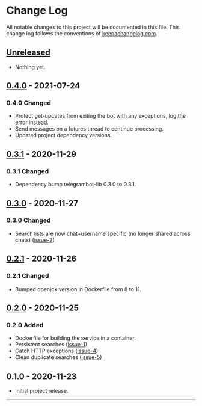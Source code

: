 # Change Log

All notable changes to this project will be documented in this file. This change log follows the conventions of [keepachangelog.com](http://keepachangelog.com/).

## [Unreleased]

- Nothing yet.

## [0.4.0] - 2021-07-24

### 0.4.0 Changed

- Protect get-updates from exiting the bot with any exceptions, log the error instead.
- Send messages on a futures thread to continue processing.
- Updated project dependency versions.

## [0.3.1] - 2020-11-29

### 0.3.1 Changed

- Dependency bump telegrambot-lib 0.3.0 to 0.3.1.

## [0.3.0] - 2020-11-27

### 0.3.0 Changed

- Search lists are now chat+username specific (no longer shared across chats) ([issue-2](https://github.com/wdhowe/lemme-know-bot/issues/2))

## [0.2.1] - 2020-11-26

### 0.2.1 Changed

- Bumped openjdk version in Dockerfile from 8 to 11.

## [0.2.0] - 2020-11-25

### 0.2.0 Added

- Dockerfile for building the service in a container.
- Persistent searches ([issue-1](https://github.com/wdhowe/lemme-know-bot/issues/1))
- Catch HTTP exceptions ([issue-4](https://github.com/wdhowe/lemme-know-bot/issues/4))
- Clean duplicate searches ([issue-5](https://github.com/wdhowe/lemme-know-bot/issues/5))

## 0.1.0 - 2020-11-23

- Initial project release.

---

[Unreleased]: https://github.com/wdhowe/lemme-know-bot/compare/0.4.0...HEAD
[0.4.0]: https://github.com/wdhowe/lemme-know-bot/compare/0.3.1...0.4.0
[0.3.1]: https://github.com/wdhowe/lemme-know-bot/compare/0.3.0...0.3.1
[0.3.0]: https://github.com/wdhowe/lemme-know-bot/compare/0.2.1...0.3.0
[0.2.1]: https://github.com/wdhowe/lemme-know-bot/compare/0.2.0...0.2.1
[0.2.0]: https://github.com/wdhowe/lemme-know-bot/compare/0.1.0...0.2.0

[comment]: # (Types of changes)
[comment]: # ('Added' for new features.)
[comment]: # ('Changed' for changes in existing functionality.)
[comment]: # ('Deprecated' for soon-to-be removed features.)
[comment]: # ('Removed' for now removed features.)
[comment]: # ('Fixed' for any bug fixes.)
[comment]: # ('Security' in case of vulnerabilities.)
